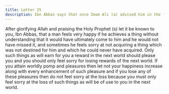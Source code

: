 ```yaml
---
title: Letter 25
description: Ibn Abbas says that once Imam Ali (a) advised him in the following words, and except for the advice of the Holy Prophet (s) no advice has been so beneficial to him as this.
---
```


After glorifying Allah and praising the Holy Prophet (s) let it be known to you, Ibn Abbas, 
that a man feels very happy if he achieves a thing without understanding that it would have 
ultimately come to him and he would not have missed it, and sometimes he feels sorry at not 
acquiring a thing which was not destined for him and which he could never have acquired. 
Only such things as will earn for you a reward in the next world should please you and you 
should only feel sorry for losing rewards of the next world. 
If you attain worldly pomp and pleasures then let not your happiness increase along with 
every enhancement of such pleasure and if you lose any of these pleasures then do not feel 
sorry at the loss because you must only feel sorry at the loss of such things as will be of use to 
you in the next world.